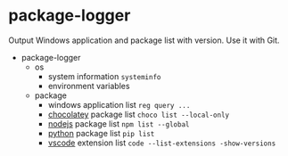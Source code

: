 # package-logger

Output Windows application and package list with version.
Use it with Git.

- package-logger
  - os
    - system information `systeminfo`
    - environment variables
  - package
    - windows application list `reg query ...`
    - [chocolatey](https://chocolatey.org/) package list `choco list --local-only`
    - [nodejs](https://www.npmjs.com/) package list `npm list --global`
    - [python](https://pypi.org/) package list `pip list`
    - [vscode](https://marketplace.visualstudio.com/vscode) extension list `code --list-extensions -show-versions`
